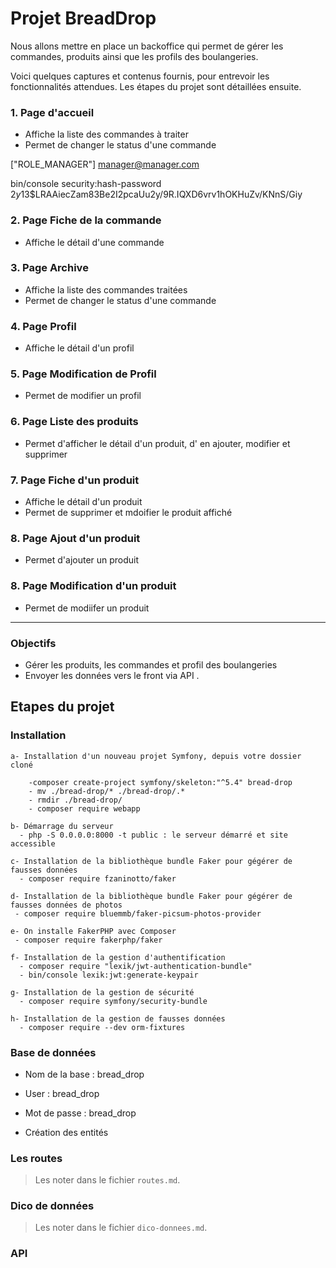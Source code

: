 # Projet BreadDrop

Nous allons mettre en place un backoffice qui permet de gérer les commandes, produits ainsi que les profils des boulangeries.

Voici quelques captures et contenus fournis, pour entrevoir les fonctionnalités attendues. Les étapes du projet sont détaillées ensuite.

### 1. Page d'accueil

- Affiche la liste des commandes à traiter
- Permet de changer le status d'une commande

["ROLE_MANAGER"]
manager@manager.com

bin/console security:hash-password
$2y$13$LRAAiecZam83Be2I2pcaUu2y/9R.IQXD6vrv1hOKHuZv/KNnS/Giy


### 2. Page Fiche de la commande

- Affiche le détail d'une commande

### 3. Page Archive

- Affiche la liste des commandes traitées
- Permet de changer le status d'une commande

### 4. Page Profil

- Affiche le détail d'un profil

### 5. Page Modification de Profil

- Permet de modifier un profil

### 6. Page Liste des produits

- Permet d'afficher le détail d'un produit, d' en ajouter, modifier et supprimer 

### 7. Page Fiche d'un produit

- Affiche le détail d'un produit
- Permet de supprimer et mdoifier le produit affiché

### 8. Page Ajout d'un produit

- Permet d'ajouter un produit

### 8. Page Modification d'un produit

- Permet de modiifer un produit

---

### Objectifs

  - Gérer les produits, les commandes et profil des boulangeries
  - Envoyer les données vers le front via API .

## Etapes du projet

### Installation

    a- Installation d'un nouveau projet Symfony, depuis votre dossier cloné

        -composer create-project symfony/skeleton:"^5.4" bread-drop
        - mv ./bread-drop/* ./bread-drop/.* 
        - rmdir ./bread-drop/
        - composer require webapp

    b- Démarrage du serveur
      - php -S 0.0.0.0:8000 -t public : le serveur démarré et site accessible

    c- Installation de la bibliothèque bundle Faker pour gégérer de fausses données
      - composer require fzaninotto/faker

    d- Installation de la bibliothèque bundle Faker pour gégérer de fausses données de photos
     - composer require bluemmb/faker-picsum-photos-provider

    e- On installe FakerPHP avec Composer
     - composer require fakerphp/faker

    f- Installation de la gestion d'authentification
      - composer require "lexik/jwt-authentication-bundle"
      - bin/console lexik:jwt:generate-keypair
    
    g- Installation de la gestion de sécurité
      - composer require symfony/security-bundle

    h- Installation de la gestion de fausses données
      - composer require --dev orm-fixtures


### Base de données

   - Nom de la base : bread_drop
   - User : bread_drop
   - Mot de passe : bread_drop

   - Création des entités

### Les routes

> Les noter dans le fichier `routes.md`.

### Dico de données
> Les noter dans le fichier `dico-donnees.md`.

### API


